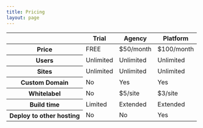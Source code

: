 ```yaml
---
title: Pricing
layout: page
---
```


<table>
	<thead>
		<tr>
			<th></th>
			<th>Trial</th>
			<th>Agency</th>
			<th>Platform</th>
		</tr>
	</thead>
	<tbody>
		<tr>
			<th>Price</th>
			<td>FREE</td>
			<td>$50/month</td>
			<td>$100/month</td>
		</tr>
		<tr>
			<th>Users</th>
			<td>Unlimited</td>
			<td>Unlimited</td>
			<td>Unlimited</td>
		</tr>
		<tr>
			<th>Sites</th>
			<td>Unlimited</td>
			<td>Unlimited</td>
			<td>Unlimited</td>
		</tr>
		<tr>
			<th>Custom Domain</th>
			<td>No</td>
			<td>Yes</td>
			<td>Yes</td>
		</tr>
		<tr>
			<th>Whitelabel</th>
			<td>No</td>
			<td>$5/site</td>
			<td>$3/site</td>
		</tr>
		<tr>
			<th>Build time</th>
			<td>Limited</td>
			<td>Extended</td>
			<td>Extended</td>
		</tr>
		<tr>
			<th>Deploy to other hosting</th>
			<td>No</td>
			<td>No</td>
			<td>Yes</td>
		</tr>
	</tbody>
</table>
